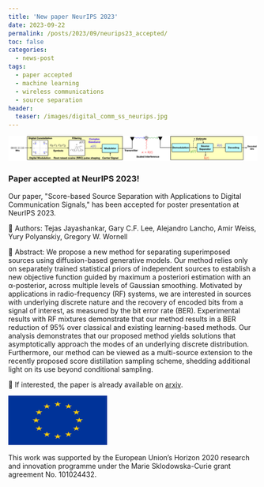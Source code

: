 ```yaml
---
title: 'New paper NeurIPS 2023'
date: 2023-09-22
permalink: /posts/2023/09/neurips23_accepted/
toc: false
categories:
  - news-post
tags:
  - paper accepted
  - machine learning
  - wireless communications
  - source separation
header:
  teaser: /images/digital_comm_ss_neurips.jpg
---
```


![NeurIPS 2023](/images/digital_comm_ss_neurips.jpg)

### Paper accepted at NeurIPS 2023!

Our paper, "Score-based Source Separation with Applications to Digital Communication Signals," has been accepted for poster presentation at NeurIPS 2023. 

👥 Authors: Tejas Jayashankar, Gary C.F. Lee, Alejandro Lancho, Amir Weiss, Yury Polyanskiy, Gregory W. Wornell

📑 Abstract: We propose a new method for separating superimposed sources using diffusion-based generative models. Our method relies only on separately trained statistical priors of independent sources to establish a new objective function guided by maximum a posteriori estimation with an α-posterior, across multiple levels of Gaussian smoothing. Motivated by applications in radio-frequency (RF) systems, we are interested in sources with underlying discrete nature and the recovery of encoded bits from a signal of interest, as measured by the bit error rate (BER). Experimental results with RF mixtures demonstrate that our method results in a BER reduction of 95% over classical and existing learning-based methods. Our analysis demonstrates that our proposed method yields solutions that asymptotically approach the modes of an underlying discrete distribution. Furthermore, our method can be viewed as a multi-source extension to the recently proposed score distillation sampling scheme, shedding additional light on its use beyond conditional sampling.

📝 If interested, the paper is already available on [arxiv](https://arxiv.org/abs/2306.14411).
 
<img src="/images/flag_yellow_low.jpeg" width="200" height="100">

This work was supported by the European Union’s Horizon 2020 research and innovation programme under the Marie Sklodowska-Curie grant agreement No. 101024432.